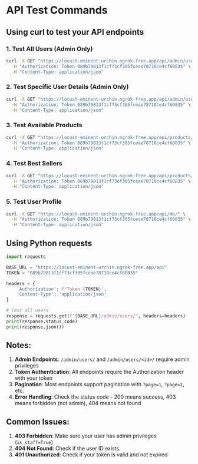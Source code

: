 # API Test Commands

## Using curl to test your API endpoints

### 1. Test All Users (Admin Only)
```bash
curl -X GET "https://locust-eminent-urchin.ngrok-free.app/api/admin/users/" \
  -H "Authorization: Token 089b79813f1cf73cf305fceae78710ce4cf60835" \
  -H "Content-Type: application/json"
```

### 2. Test Specific User Details (Admin Only)
```bash
curl -X GET "https://locust-eminent-urchin.ngrok-free.app/api/admin/users/1/" \
  -H "Authorization: Token 089b79813f1cf73cf305fceae78710ce4cf60835" \
  -H "Content-Type: application/json"
```

### 3. Test Available Products
```bash
curl -X GET "https://locust-eminent-urchin.ngrok-free.app/api/products/see-our-products/" \
  -H "Authorization: Token 089b79813f1cf73cf305fceae78710ce4cf60835" \
  -H "Content-Type: application/json"
```

### 4. Test Best Sellers
```bash
curl -X GET "https://locust-eminent-urchin.ngrok-free.app/api/products/best-sellers/" \
  -H "Authorization: Token 089b79813f1cf73cf305fceae78710ce4cf60835" \
  -H "Content-Type: application/json"
```

### 5. Test User Profile
```bash
curl -X GET "https://locust-eminent-urchin.ngrok-free.app/api/me/" \
  -H "Authorization: Token 089b79813f1cf73cf305fceae78710ce4cf60835" \
  -H "Content-Type: application/json"
```

## Using Python requests

```python
import requests

BASE_URL = "https://locust-eminent-urchin.ngrok-free.app/api"
TOKEN = "089b79813f1cf73cf305fceae78710ce4cf60835"

headers = {
    'Authorization': f'Token {TOKEN}',
    'Content-Type': 'application/json'
}

# Test all users
response = requests.get(f"{BASE_URL}/admin/users/", headers=headers)
print(response.status_code)
print(response.json())
```

## Notes:

1. **Admin Endpoints**: `/admin/users/` and `/admin/users/<id>/` require admin privileges
2. **Token Authentication**: All endpoints require the Authorization header with your token
3. **Pagination**: Most endpoints support pagination with `?page=1`, `?page=2`, etc.
4. **Error Handling**: Check the status code - 200 means success, 403 means forbidden (not admin), 404 means not found

## Common Issues:

1. **403 Forbidden**: Make sure your user has admin privileges (`is_staff=True`)
2. **404 Not Found**: Check if the user ID exists
3. **401 Unauthorized**: Check if your token is valid and not expired 